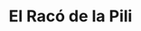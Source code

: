 ---
title: "El Racó de la Pili"
url: /santa-coloma-de-gramenet/el-raco-de-la-pili/
shop: panadería
---